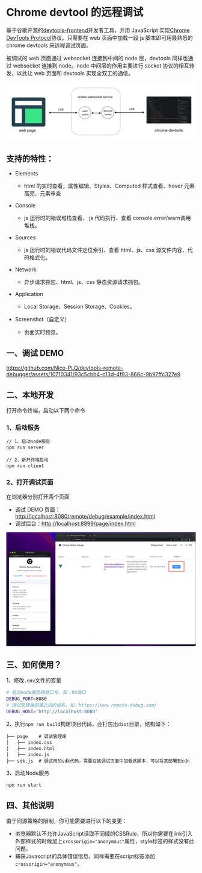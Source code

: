 # Chrome devtool 的远程调试

基于谷歌开源的[devtools-frontend](https://github.com/ChromeDevTools/devtools-frontend)开发者工具，并用 JavaScript 实现[Chrome DevTools Protocol](https://chromedevtools.github.io/devtools-protocol/)协议。只需要在 web 页面中加载一段 js 脚本即可用最熟悉的 chrome devtools 来远程调试页面。

被调试的 web 页面通过 websocket 连接到中间的 node 层，devtools 同样也通过 websocket 连接到 node。node 中间层的作用主要进行 socket 协议的相互转发，以此让 web 页面和 devtools 实现全双工的通信。

![](./images/img.png)

## 支持的特性：

- Elements
  - html 的实时查看，属性编辑、Styles、Computed 样式查看、hover 元素高亮、元素审查

- Console
  - js 运行时的错误堆栈查看、 js 代码执行、查看 console.error/warn调用堆栈。

- Sources
  - js 运行时的错误代码文件定位索引、查看 html、js、css 源文件内容、代码格式化。
  
- Network
  - 异步请求抓包、html、js、css 静态资源请求抓包。

- Application
  - Local Storage、Session Storage、Cookies。

- Screenshot（自定义）
  - 页面实时预览。

## 一、调试 DEMO

https://github.com/Nice-PLQ/devtools-remote-debugger/assets/10710341/93c5cbb4-c13d-4f93-866c-9b97ffc327e9

## 二、本地开发

打开命令终端，启动以下两个命令

### 1、启动服务

```
// 1、启动node服务
npm run server

// 2、新开终端启动
npm run client
```

### 2、打开调试页面

在浏览器分别打开两个页面

- 调试 DEMO 页面：[http://localhost:8080/remote/debug/example/index.html](http://localhost:8080/remote/debug/example/index.html)
- 调试后台：[http://localhost:8899/page/index.html](http://localhost:8899/page/index.html)

![](./images/img2.png)

## 三、如何使用？

1、修改`.env`文件的变量

```sh
# 启动node服务的端口号，如：80端口
DEBUG_PORT=8080
# 调试管理端部署之后的域名，如：https://www.remote-debug.com/
DEBUG_HOST='http://localhost:8080'
```

2、执行`npm run build`构建项目代码，会打包出`dist`目录，结构如下：
```
├── page    # 调试管理端
│   ├── index.css
│   ├── index.html
│   ├── index.js
├── sdk.js  # 调试用的sdk代码，需要在被调试页面中加载该脚本，可以将其部署到cdn
```

3、启动Node服务
```sh
npm run start
```

## 四、其他说明
由于同源策略的限制，你可能需要进行以下的变更：
- 浏览器默认不允许JavaScript读取不同域的CSSRule，所以你需要在link引入外部样式的时候加上`crossorigin="anonymous"`属性，style标签的样式没有此问题。
- 捕获Javascript的具体错误信息，同样需要在script标签添加`crossorigin="anonymous"`。
